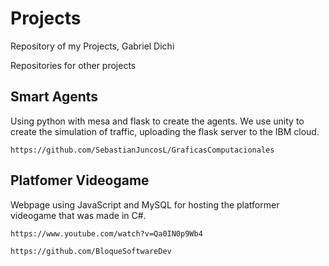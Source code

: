 # Projects
Repository of my Projects, Gabriel Dichi

Repositories for other projects

## Smart Agents
  Using python with mesa and flask to create the agents. We use 
unity to create the simulation of traffic, uploading the flask server to 
the IBM cloud.

    https://github.com/SebastianJuncosL/GraficasComputacionales

## Platfomer Videogame
  Webpage using JavaScript and MySQL for hosting the
platformer videogame that was made in C#.

    https://www.youtube.com/watch?v=Qa0IN0p9Wb4

    https://github.com/BloqueSoftwareDev
